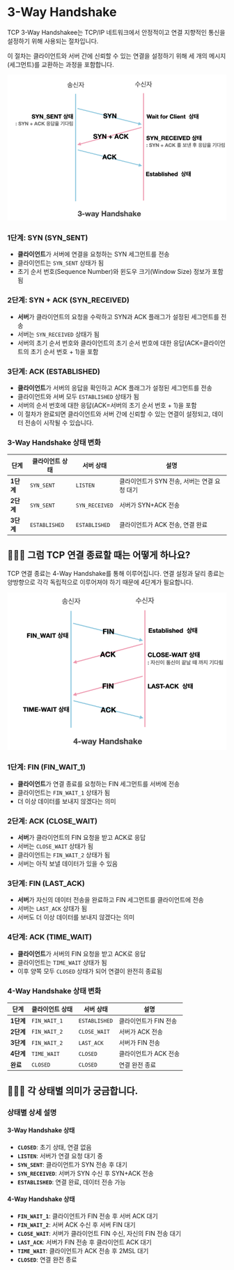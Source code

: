 # 3-Way Handshake

TCP 3-Way Handshakee는 TCP/IP 네트워크에서 안정적이고 연결 지향적인 통신을 설정하기 위해 사용되는 절차입니다. 

이 절차는 클라이언트와 서버 간에 신뢰할 수 있는 연결을 설정하기 위해 세 개의 메시지(세그먼트)를 교환하는 과정을 포함합니다.

<img src="../../assets/images/3-Way.png" alt="3-Way Handshake">

### **1단계: SYN (SYN_SENT)**
- **클라이언트**가 서버에 연결을 요청하는 SYN 세그먼트를 전송
- 클라이언트는 `SYN_SENT` 상태가 됨
- 초기 순서 번호(Sequence Number)와 윈도우 크기(Window Size) 정보가 포함됨

### **2단계: SYN + ACK (SYN_RECEIVED)**
- **서버**가 클라이언트의 요청을 수락하고 SYN과 ACK 플래그가 설정된 세그먼트를 전송
- 서버는 `SYN_RECEIVED` 상태가 됨
- 서버의 초기 순서 번호와 클라이언트의 초기 순서 번호에 대한 응답(ACK=클라이언트의 초기 순서 번호 + 1)을 포함

### **3단계: ACK (ESTABLISHED)**
- **클라이언트**가 서버의 응답을 확인하고 ACK 플래그가 설정된 세그먼트를 전송
- 클라이언트와 서버 모두 `ESTABLISHED` 상태가 됨
- 서버의 순서 번호에 대한 응답(ACK=서버의 초기 순서 번호 + 1)을 포함
- 이 절차가 완료되면 클라이언트와 서버 간에 신뢰할 수 있는 연결이 설정되고, 데이터 전송이 시작될 수 있습니다.

### **3-Way Handshake 상태 변화**

| 단계 | 클라이언트 상태 | 서버 상태 | 설명 |
|------|----------------|-----------|------|
| **1단계** | `SYN_SENT` | `LISTEN` | 클라이언트가 SYN 전송, 서버는 연결 요청 대기 |
| **2단계** | `SYN_SENT` | `SYN_RECEIVED` | 서버가 SYN+ACK 전송 |
| **3단계** | `ESTABLISHED` | `ESTABLISHED` | 클라이언트가 ACK 전송, 연결 완료 |

## 🤷🏻‍♂️ 그럼 TCP 연결 종료할 때는 어떻게 하나요?

TCP 연결 종료는 4-Way Handshake를 통해 이루어집니다. 연결 설정과 달리 종료는 양방향으로 각각 독립적으로 이루어져야 하기 때문에 4단계가 필요합니다.

<img src="../../assets/images/4-Way.png" alt="4-Way Handshake">

### **1단계: FIN (FIN_WAIT_1)**
- **클라이언트**가 연결 종료를 요청하는 FIN 세그먼트를 서버에 전송
- 클라이언트는 `FIN_WAIT_1` 상태가 됨
- 더 이상 데이터를 보내지 않겠다는 의미

### **2단계: ACK (CLOSE_WAIT)**
- **서버**가 클라이언트의 FIN 요청을 받고 ACK로 응답
- 서버는 `CLOSE_WAIT` 상태가 됨
- 클라이언트는 `FIN_WAIT_2` 상태가 됨
- 서버는 아직 보낼 데이터가 있을 수 있음

### **3단계: FIN (LAST_ACK)**
- **서버**가 자신의 데이터 전송을 완료하고 FIN 세그먼트를 클라이언트에 전송
- 서버는 `LAST_ACK` 상태가 됨
- 서버도 더 이상 데이터를 보내지 않겠다는 의미

### **4단계: ACK (TIME_WAIT)**
- **클라이언트**가 서버의 FIN 요청을 받고 ACK로 응답
- 클라이언트는 `TIME_WAIT` 상태가 됨
- 이후 양쪽 모두 `CLOSED` 상태가 되어 연결이 완전히 종료됨

### **4-Way Handshake 상태 변화**

| 단계 | 클라이언트 상태 | 서버 상태 | 설명 |
|------|----------------|-----------|------|
| **1단계** | `FIN_WAIT_1` | `ESTABLISHED` | 클라이언트가 FIN 전송 |
| **2단계** | `FIN_WAIT_2` | `CLOSE_WAIT` | 서버가 ACK 전송 |
| **3단계** | `FIN_WAIT_2` | `LAST_ACK` | 서버가 FIN 전송 |
| **4단계** | `TIME_WAIT` | `CLOSED` | 클라이언트가 ACK 전송 |
| **완료** | `CLOSED` | `CLOSED` | 연결 완전 종료 |

## 🤷🏻‍♂️ 각 상태별 의미가 궁금합니다.

### **상태별 상세 설명**

#### **3-Way Handshake 상태**
- **`CLOSED`**: 초기 상태, 연결 없음
- **`LISTEN`**: 서버가 연결 요청 대기 중
- **`SYN_SENT`**: 클라이언트가 SYN 전송 후 대기
- **`SYN_RECEIVED`**: 서버가 SYN 수신 후 SYN+ACK 전송
- **`ESTABLISHED`**: 연결 완료, 데이터 전송 가능

#### **4-Way Handshake 상태**
- **`FIN_WAIT_1`**: 클라이언트가 FIN 전송 후 서버 ACK 대기
- **`FIN_WAIT_2`**: 서버 ACK 수신 후 서버 FIN 대기
- **`CLOSE_WAIT`**: 서버가 클라이언트 FIN 수신, 자신의 FIN 전송 대기
- **`LAST_ACK`**: 서버가 FIN 전송 후 클라이언트 ACK 대기
- **`TIME_WAIT`**: 클라이언트가 ACK 전송 후 2MSL 대기
- **`CLOSED`**: 연결 완전 종료